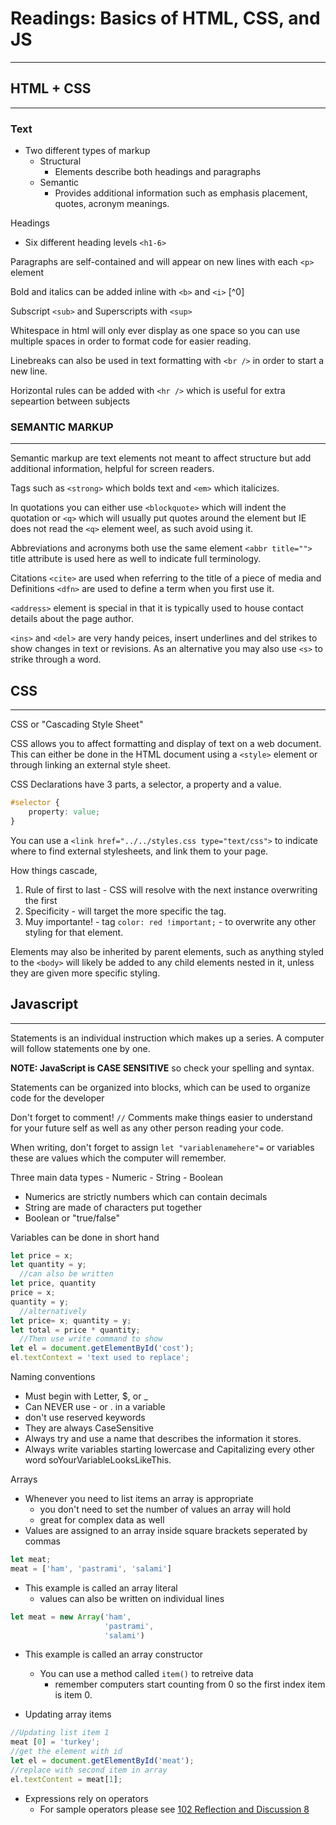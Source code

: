 
# Readings: Basics of HTML, CSS, and JS

---

## HTML + CSS

---

### Text

- Two different types of markup
  - Structural
    - Elements describe both headings and paragraphs
  - Semantic
    - Provides additional information such as emphasis placement, quotes, acronym meanings.

Headings

- Six different heading levels `<h1-6>`

Paragraphs are self-contained and will appear on new lines with each `<p>` element

Bold and italics can be added inline with `<b>` and `<i>` [^0]

Subscript `<sub>` and Superscripts with `<sup>`

Whitespace in html will only ever display as one space so you can use multiple spaces in order to format code for easier reading.

Linebreaks can also be used in text formatting with `<br />` in order to start a new line.

Horizontal rules can be added with `<hr />` which is useful for extra sepeartion between subjects

### SEMANTIC MARKUP 

---

Semantic markup are text elements not meant to affect structure but add additional information, helpful for screen readers.

Tags such as `<strong>` which bolds text and `<em>` which italicizes.

In quotations you can either use `<blockquote>` which will indent the quotation or `<q>` which will usually put quotes around the element but IE does not read the `<q>` element weel, as such avoid using it. 

Abbreviations and acronyms both use the same element `<abbr title="">` title attribute is used here as well to indicate full terminology. 

Citations `<cite>` are used when referring to the title of a piece of media and Definitions `<dfn>` are used to define a term when you first use it. 

`<address>` element is special in that it is typically used to house contact details about the page author. 

`<ins>` and `<del>` are very handy peices, insert underlines and del strikes to show changes in text or revisions. As an alternative you may also use `<s>` to strike through a word. 

## CSS

---

CSS or "Cascading Style Sheet"

CSS allows you to affect formatting and display of text on a web document. This can either be done in the HTML document using a `<style>` element or through linking an external style sheet.  

CSS Declarations have 3 parts, a selector, a property and a value. 

```css
#selector {
    property: value;
}
```

You can use a `<link href="../../styles.css type="text/css">` to indicate where to find external stylesheets, and link them to your page. 

How things cascade,

1. Rule of first to last - CSS will resolve with the next instance overwriting the first
2. Specificity - will target the more specific the tag.
3. Muy importante! - tag `color: red !important;` - to overwrite any other styling for that element. 

Elements may also be inherited by parent elements, such as anything styled to the `<body>` will likely be added to any child elements nested in it, unless they are given more specific styling. 

## Javascript

---

Statements is an individual instruction which makes up a series. A computer will follow statements one by one.

**NOTE: JavaScript is CASE SENSITIVE** so check your spelling and syntax.

Statements can be organized into blocks, which can be used to organize code for the developer

Don't forget to comment! `//` Comments make things easier to understand for your future self as well as any other person reading your code. 

When writing, don't forget to assign `let "variablenamehere"=` or variables these are values which the computer will remember.

Three main data types - Numeric - String - Boolean

- Numerics are strictly numbers which can contain decimals
- String are made of characters put together
- Boolean or "true/false"

Variables can be done in short hand

```JavaScript
let price = x;
let quantity = y;
  //can also be written 
let price, quantity
price = x;
quantity = y;
  //alternatively
let price= x; quantity = y;
let total = price * quantity;
  //Then use write command to show
let el = document.getElementById('cost');
el.textContext = 'text used to replace';
```

Naming conventions

- Must begin with Letter, $, or _
- Can NEVER use - or . in a variable
- don't use reserved keywords
- They are always CaseSensitive
- Always try and use a name that describes the information it stores.
- Always write variables starting lowercase and Capitalizing every other word soYourVariableLooksLikeThis.

Arrays

- Whenever you need to list items an array is appropriate
  - you don't need to set the number of values an array will hold
  - great for complex data as well
- Values are assigned to an array inside square brackets seperated by commas

```js
let meat;
meat = ['ham', 'pastrami', 'salami']
```

- This example is called an array literal
  - values can also be written on individual lines

```js
let meat = new Array('ham',
                     'pastrami',
                     'salami')
```

- This example is called an array constructor
  - You can use a method called `item()` to retreive data
    - remember computers start counting from 0 so the first index item is item 0.

- Updating array items 

```js
//Updating list item 1
meat [0] = 'turkey';
//get the element with id
let el = document.getElementById('meat');
//replace with second item in array
el.textContent = meat[1];
```

- Expressions rely on operators
  - For sample operators please see [102 Reflection and Discussion 8](../ReflectionandDiscussion08.md)

  